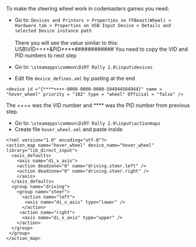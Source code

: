 To make the steering wheel work in codemasters games you need:

* Go to:  ``Devices and Printers > Properties on FFBeast(Wheel) > Hardware tab > Properties on USB Input Device > Details and selected Device instance path``
\
\
There you will see the value similar to this: USB\VID++++&PID****\############
You need to copy the VID and PID numbers to next step

* Go to: ``\steamapps\common\DiRT Rally 2.0\input\devices``
* Edit file ``device_defines.xml`` by pasting at the end 
``` 
<device id ="{****++++-0000-0000-0000-504944564944}" name = "hover_wheel" priority = "102" type = "wheel" Official = "false" /> 
```
The ++++ was the VID number and **** was the PID number from previous step.

* Go to: ``\steamapps\common\DiRT Rally 2.0\input\actionmaps``
* Create file ``hover_wheel.xml`` and paste inside 
```
<?xml version="1.0" encoding="utf-8"?>
<action_map name="hover_wheel" device_name="hover_wheel" library="lib_direct_input">
  <axis_defaults>
    <axis name="di_x_axis">
    <action deadzone="0" name="driving.steer.left" />
    <action deadzone="0" name="driving.steer.right" />
    </axis>
  </axis_defaults>
  <group name="driving">
    <group name="steer">
      <action name="left">
       <axis name="di_x_axis" type="lower" />
      </action>
     <action name="right">
      <axis name="di_x_axis" type="upper" />
    </action>
  </group>
 </group>
</action_map>
```